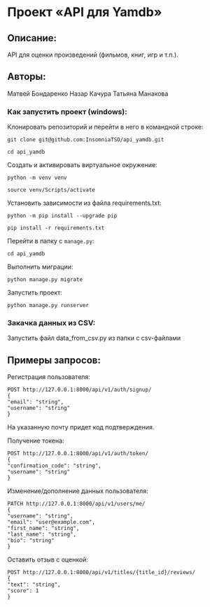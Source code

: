# __Проект «API для Yamdb»__

## __Описание__:

API для оценки произведений (фильмов, книг, игр и т.п.).

## __Авторы__:

Матвей Бондаренко 
Назар Качура
Татьяна Манакова

### __Как запустить проект (windows)__:

Клонировать репозиторий и перейти в него в командной строке:

```
git clone git@github.com:InsomniaTSO/api_yamdb.git
```

```
cd api_yamdb
```

Cоздать и активировать виртуальное окружение:

```
python -m venv venv
```

```
source venv/Scripts/activate
```

Установить зависимости из файла requirements.txt:

```
python -m pip install --upgrade pip
```

```
pip install -r requirements.txt
```

Перейти в папку с ``` manage.py ```:

```
cd api_yamdb
```

Выполнить миграции:

```
python manage.py migrate
```

Запустить проект:

```
python manage.py runserver
```

### __Закачка данных из CSV__:

Запустить файл data_from_csv.py из папки с csv-файлами


## __Примеры запросов__:

Регистрация пользователя:

```
POST http://127.0.0.1:8000/api/v1/auth/signup/
{
"email": "string",
"username": "string"
}

```
На указанную почту придет код подтверждения.

Получение токена:

```
POST http://127.0.0.1:8000/api/v1/auth/token/
{
"confirmation_code": "string",
"username": "string"
}

```

Изменение/дополнение данных пользователя:

```
PATCH http://127.0.0.1:8000/api/v1/users/me/
{
"username": "string",
"email": "user@example.com",
"first_name": "string",
"last_name": "string",
"bio": "string"
}
```

Оставить отзыв с оценкой:

```
POST http://127.0.0.1:8000/api/v1/titles/{title_id}/reviews/
{
"text": "string",
"score": 1
}
```



